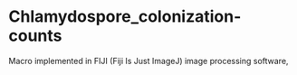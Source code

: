 # Chlamydospore_colonization-counts
Macro implemented in FIJI (Fiji Is Just ImageJ) image processing software, 
